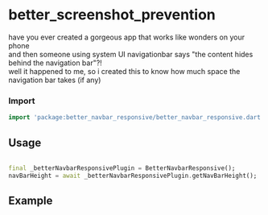 # better_screenshot_prevention

have you ever created a gorgeous app that works like wonders on your phone <br>
and then someone using system UI navigationbar says "the content hides behind the navigation bar"?!<br>
well it happened to me, so i created this to know how much space the navigation bar takes (if any) <br>



### Import
```dart
import 'package:better_navbar_responsive/better_navbar_responsive.dart';
```

## Usage

```dart

final _betterNavbarResponsivePlugin = BetterNavbarResponsive();
navBarHeight = await _betterNavbarResponsivePlugin.getNavBarHeight();

```

## Example

```dart

```